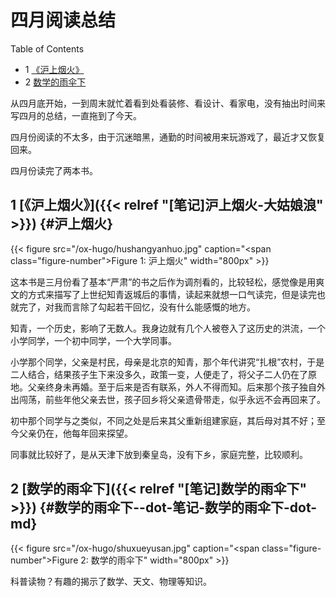 # 四月阅读总结


<div class="ox-hugo-toc toc has-section-numbers">

<div class="heading">Table of Contents</div>

- <span class="section-num">1</span> [《沪上烟火》](#沪上烟火)
- <span class="section-num">2</span> [数学的雨伞下](#数学的雨伞下--dot-笔记-数学的雨伞下-dot-md)

</div>
<!--endtoc-->

从四月底开始，一到周末就忙着看到处看装修、看设计、看家电，没有抽出时间来写四月的总结，一直拖到了今天。

四月份阅读的不太多，由于沉迷暗黑，通勤的时间被用来玩游戏了，最近才又恢复回来。

四月份读完了两本书。


## <span class="section-num">1</span> [《沪上烟火》]({{< relref "[笔记]沪上烟火-大姑娘浪" >}}) {#沪上烟火}

<a id="figure--fig:siyu-25588928"></a>

{{< figure src="/ox-hugo/hushangyanhuo.jpg" caption="<span class=\"figure-number\">Figure 1: </span>沪上烟火" width="800px" >}}

这本书是三月份看了基本“严肃”的书之后作为调剂看的，比较轻松，感觉像是用爽文的方式来描写了上世纪知青返城后的事情，读起来就想一口气读完，但是读完也就完了，对我而言除了勾起若干回忆，没有什么能感慨的地方。

知青，一个历史，影响了无数人。我身边就有几个人被卷入了这历史的洪流，一个小学同学，一个初中同学，一个大学同事。

小学那个同学，父亲是村民，母亲是北京的知青，那个年代讲究“扎根”农村，于是二人结合，结果孩子生下来没多久，政策一变，人便走了，将父子二人仍在了原地。父亲终身未再婚。至于后来是否有联系，外人不得而知。后来那个孩子独自外出闯荡，前些年他父亲去世，孩子回乡将父亲遗骨带走，似乎永远不会再回来了。

初中那个同学与之类似，不同之处是后来其父重新组建家庭，其后母对其不好；至今父亲仍在，他每年回来探望。

同事就比较好了，是从天津下放到秦皇岛，没有下乡，家庭完整，比较顺利。


## <span class="section-num">2</span> [数学的雨伞下]({{< relref "[笔记]数学的雨伞下" >}}) {#数学的雨伞下--dot-笔记-数学的雨伞下-dot-md}

<a id="figure--fig:siyu-d41d8cd9"></a>

{{< figure src="/ox-hugo/shuxueyusan.jpg" caption="<span class=\"figure-number\">Figure 2: </span>数学的雨伞下" width="800px" >}}

科普读物？有趣的揭示了数学、天文、物理等知识。

